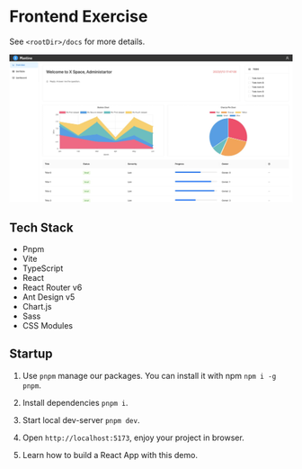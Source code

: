 # Frontend Exercise

See `<rootDir>/docs` for more details.

![overview](https://raw.githubusercontent.com/shenzhongkang/frontend-mission/main/docs/result.jpg)

## Tech Stack

- Pnpm
- Vite
- TypeScript
- React
- React Router v6
- Ant Design v5
- Chart.js
- Sass
- CSS Modules

## Startup

1. Use `pnpm` manage our packages. You can install it with npm `npm i -g pnpm`.

2. Install dependencies `pnpm i`.

3. Start local dev-server `pnpm dev`.

4. Open `http://localhost:5173`, enjoy your project in browser.

5. Learn how to build a React App with this demo.
